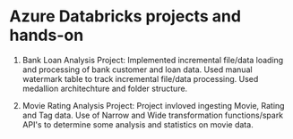 # Azure Databricks projects and hands-on

1. Bank Loan Analysis Project:
   Implemented incremental file/data loading and processing of bank customer and loan data.
   Used manual watermark table to track incremental file/data processing.
   Used medallion architechture and folder structure.
                
2. Movie Rating Analysis Project:
   Project invloved ingesting Movie, Rating and Tag data. Use of Narrow and Wide transformation functions/spark API's to determine some analysis and statistics on movie data. 